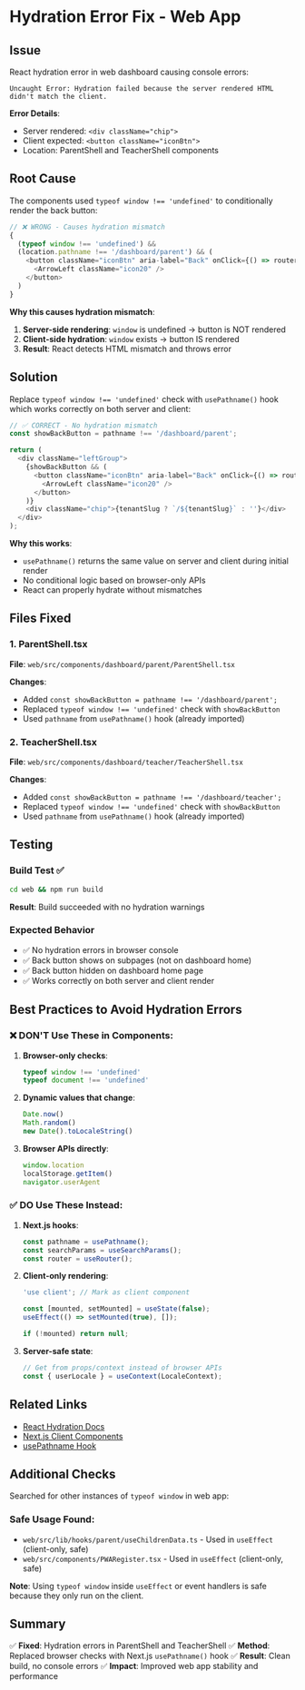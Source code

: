 # Hydration Error Fix - Web App

## Issue

React hydration error in web dashboard causing console errors:

```
Uncaught Error: Hydration failed because the server rendered HTML didn't match the client.
```

**Error Details**:
- Server rendered: `<div className="chip">`
- Client expected: `<button className="iconBtn">`
- Location: ParentShell and TeacherShell components

## Root Cause

The components used `typeof window !== 'undefined'` to conditionally render the back button:

```typescript
// ❌ WRONG - Causes hydration mismatch
{
  (typeof window !== 'undefined') &&
  (location.pathname !== '/dashboard/parent') && (
    <button className="iconBtn" aria-label="Back" onClick={() => router.back()}>
      <ArrowLeft className="icon20" />
    </button>
  )
}
```

**Why this causes hydration mismatch**:
1. **Server-side rendering**: `window` is undefined → button is NOT rendered
2. **Client-side hydration**: `window` exists → button IS rendered
3. **Result**: React detects HTML mismatch and throws error

## Solution

Replace `typeof window !== 'undefined'` check with `usePathname()` hook which works correctly on both server and client:

```typescript
// ✅ CORRECT - No hydration mismatch
const showBackButton = pathname !== '/dashboard/parent';

return (
  <div className="leftGroup">
    {showBackButton && (
      <button className="iconBtn" aria-label="Back" onClick={() => router.back()}>
        <ArrowLeft className="icon20" />
      </button>
    )}
    <div className="chip">{tenantSlug ? `/${tenantSlug}` : ''}</div>
  </div>
);
```

**Why this works**:
- `usePathname()` returns the same value on server and client during initial render
- No conditional logic based on browser-only APIs
- React can properly hydrate without mismatches

## Files Fixed

### 1. ParentShell.tsx
**File**: `web/src/components/dashboard/parent/ParentShell.tsx`

**Changes**:
- Added `const showBackButton = pathname !== '/dashboard/parent';`
- Replaced `typeof window !== 'undefined'` check with `showBackButton`
- Used `pathname` from `usePathname()` hook (already imported)

### 2. TeacherShell.tsx
**File**: `web/src/components/dashboard/teacher/TeacherShell.tsx`

**Changes**:
- Added `const showBackButton = pathname !== '/dashboard/teacher';`
- Replaced `typeof window !== 'undefined'` check with `showBackButton`
- Used `pathname` from `usePathname()` hook (already imported)

## Testing

### Build Test ✅
```bash
cd web && npm run build
```
**Result**: Build succeeded with no hydration warnings

### Expected Behavior
- ✅ No hydration errors in browser console
- ✅ Back button shows on subpages (not on dashboard home)
- ✅ Back button hidden on dashboard home page
- ✅ Works correctly on both server and client render

## Best Practices to Avoid Hydration Errors

### ❌ DON'T Use These in Components:

1. **Browser-only checks**:
   ```typescript
   typeof window !== 'undefined'
   typeof document !== 'undefined'
   ```

2. **Dynamic values that change**:
   ```typescript
   Date.now()
   Math.random()
   new Date().toLocaleString()
   ```

3. **Browser APIs directly**:
   ```typescript
   window.location
   localStorage.getItem()
   navigator.userAgent
   ```

### ✅ DO Use These Instead:

1. **Next.js hooks**:
   ```typescript
   const pathname = usePathname();
   const searchParams = useSearchParams();
   const router = useRouter();
   ```

2. **Client-only rendering**:
   ```typescript
   'use client'; // Mark as client component
   
   const [mounted, setMounted] = useState(false);
   useEffect(() => setMounted(true), []);
   
   if (!mounted) return null;
   ```

3. **Server-safe state**:
   ```typescript
   // Get from props/context instead of browser APIs
   const { userLocale } = useContext(LocaleContext);
   ```

## Related Links

- [React Hydration Docs](https://react.dev/link/hydration-mismatch)
- [Next.js Client Components](https://nextjs.org/docs/app/building-your-application/rendering/client-components)
- [usePathname Hook](https://nextjs.org/docs/app/api-reference/functions/use-pathname)

## Additional Checks

Searched for other instances of `typeof window` in web app:

### Safe Usage Found:
- `web/src/lib/hooks/parent/useChildrenData.ts` - Used in `useEffect` (client-only, safe)
- `web/src/components/PWARegister.tsx` - Used in `useEffect` (client-only, safe)

**Note**: Using `typeof window` inside `useEffect` or event handlers is safe because they only run on the client.

## Summary

✅ **Fixed**: Hydration errors in ParentShell and TeacherShell
✅ **Method**: Replaced browser checks with Next.js `usePathname()` hook
✅ **Result**: Clean build, no console errors
✅ **Impact**: Improved web app stability and performance
